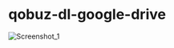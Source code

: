 # qobuz-dl-google-drive



![Screenshot_1](https://user-images.githubusercontent.com/113257996/189541184-15465d6f-4729-42c2-946c-3081449d50cc.png)
